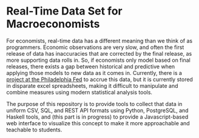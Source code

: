 # Real-Time Data Set for Macroeconomists

For economists, real-time data has a different meaning than we think of as programmers. Economic observations are very slow, and often the first release of data has inaccuracies that are corrected by the final release, as more supporting data rolls in. So, if economists only model based on final releases, there exists a gap between historical and predictive when applying those models to new data as it comes in. Currently, there is a [project at the Philadelphia Fed](https://www.philadelphiafed.org/research-and-data/real-time-center/real-time-data/) to accrue this data, but it is currently stored in disparate excel spreadsheets, making it difficult to manipulate and combine measures using modern statistical analysis tools.

The purpose of this repository is to provide tools to collect that data in uniform CSV, SQL, and REST API formats using Python, PostgreSQL, and Haskell tools, and (this part is in progress) to provide a Javascript-based web interface to visualize this concept to make it more approachable and teachable to students.